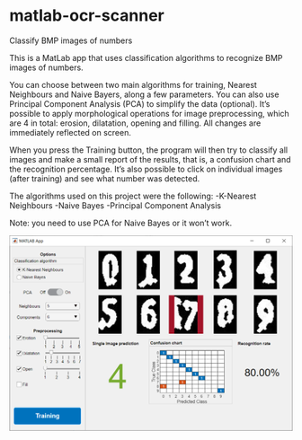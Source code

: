 # matlab-ocr-scanner
Classify BMP images of numbers

This is a MatLab app that uses classification algorithms to recognize BMP images of numbers.

You can choose between two main algorithms for training, Nearest Neighbours and Naive Bayers, along a few parameters. You can also use Principal Component Analysis (PCA) to simplify the data (optional).
It’s possible to apply morphological operations for image preprocessing, which are 4 in total: erosion, dilatation, opening and filling. All changes are immediately reflected on screen.

When you press the Training button, the program will then try to classify all images and make a small report of the results, that is, a confusion chart and the recognition percentage. It’s also possible to click on individual images (after training) and see what number was detected.

The algorithms used on this project were the following:
-K-Nearest Neighbours
-Naive Bayes
-Principal Component Analysis

Note: you need to use PCA for Naive Bayes or it won’t work.

![App screenshot](https://github.com/tovaru/matlab-ocr-scanner/blob/master/screenshots/app.png)